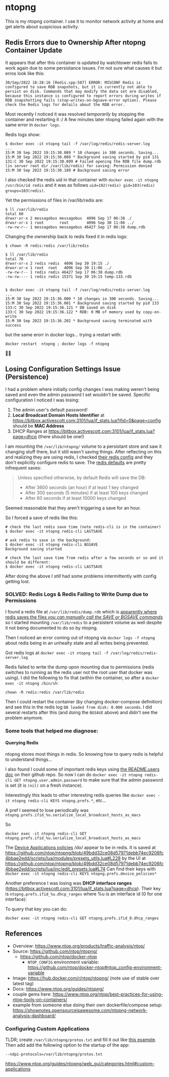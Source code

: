 # ntopng

This is my ntopng container. I use it to monitor network activity at home and get alerts about suspicious activity.

## Redis Errors due to Ownership After ntopng Container Update

It appears that after this container is updated by watchtower redis fails to work again due to some persistance issues. I'm not sure what causes it but erros look like this:

```
30/Sep/2022 18:28:16 [Redis.cpp:507] ERROR: MISCONF Redis is configured to save RDB snapshots, but it is currently not able to persist on disk. Commands that may modify the data set are disabled, because this instance is configured to report errors during writes if RDB snapshotting fails (stop-writes-on-bgsave-error option). Please check the Redis logs for details about the RDB error.
```

Most recently I noticed it was resolved _temporarily_ by stopping the container and restarting it :/ A few minutes later ntopng failed again with the same error in `docker logs`.

Redis logs show:
```
$ docker exec -it ntopng tail -f /var/log/redis/redis-server.log
...
15:M 30 Sep 2022 19:15:30.089 * 10 changes in 300 seconds. Saving...
15:M 30 Sep 2022 19:15:30.089 * Background saving started by pid 131
131:C 30 Sep 2022 19:15:30.089 # Failed opening the RDB file dump.rdb (in server root dir /var/lib/redis) for saving: Permission denied
15:M 30 Sep 2022 19:15:30.189 # Background saving error

```

I also checked the redis uid in that container with `docker exec -it ntopng /usr/bin/id redis` and it was as follows `uid=102(redis) gid=103(redis) groups=103(redis)`.

Yet the permissions of files in /var/lib/redis are:
```
$ ll /var/lib/redis
total 60
drwxr-xr-x 2 messagebus messagebus  4096 Sep 17 06:38 ./
drwxr-xr-x 1 root       root        4096 Sep 30 11:06 ../
-rw-rw-r-- 1 messagebus messagebus 46427 Sep 17 06:38 dump.rdb
```

Changing the ownership back to redis fixed it in redis logs:
```
$ chown -R redis:redis /var/lib/redis

$ ll /var/lib/redis
total 76
drwxr-xr-x 2 redis redis  4096 Sep 30 19:15 ./
drwxr-xr-x 1 root  root   4096 Sep 30 11:06 ../
-rw-rw-r-- 1 redis redis 46427 Sep 17 06:38 dump.rdb
-rw-rw---- 1 redis redis 15371 Sep 30 19:15 temp-133.rdb


$ docker exec -it ntopng tail -f /var/log/redis/redis-server.log
...
15:M 30 Sep 2022 19:15:36.000 * 10 changes in 300 seconds. Saving...
15:M 30 Sep 2022 19:15:36.001 * Background saving started by pid 133
133:C 30 Sep 2022 19:15:36.121 * DB saved on disk
133:C 30 Sep 2022 19:15:36.122 * RDB: 0 MB of memory used by copy-on-write
15:M 30 Sep 2022 19:15:36.202 * Background saving terminated with success

```

but the same erorr in docker logs... trying a restart with:
```
docker restart  ntopng ; docker logs -f ntopng
```


🤷‍♂️

## Losing Configuration Settings Issue (Persistence)

I had a problem where initially config changes I was making weren't being saved and even the admin password I set wouldn't be saved. Specific configuration I noticed I was losing:

1. The admin user's default password!
2. **Local Broadcast Domain Hosts Identifier** at https://bitbox.activescott.com:3101/lua/if_stats.lua?ifid=0&page=config should be **MAC Address**
3. DHCP Ranges at https://bitbox.activescott.com:3101/lua/if_stats.lua?page=dhcp (there should be one!)

I am mounting the `/var/lib/ntopng/` volume to a persistant store and saw it changing stuff there, but it still wasn't saving things. After reflecting on this and realizing they are using redis, I checked [their redis config](https://github.com/ntop/docker-ntop/blob/master/Dockerfile.ntopng) and they don't explicitly configure redis to save. The [redis defaults](https://redis.io/docs/manual/config/) are pretty infrequent saves:

> Unless specified otherwise, by default Redis will save the DB:
>
> - After 3600 seconds (an hour) if at least 1 key changed
> - After 300 seconds (5 minutes) if at least 100 keys changed
> - After 60 seconds if at least 10000 keys changed

Seemed reasonable that they aren't triggering a save for an hour.

So I forced a save of redis like this:

```
# check the last redis save time (note redis-cli is in the container)
$ docker exec -it ntopng redis-cli LASTSAVE

# ask redis to save in the background:
$ docker exec -it ntopng redis-cli BGSAVE
Background saving started

# check the last save time from redis after a few seconds or so and it should be different:
$ docker exec -it ntopng redis-cli LASTSAVE
```

After doing the above I _still_ had some problems intermittently with config getting lost.

### SOLVED: Redis Logs & Redis Failing to Write Dump due to Permissions

I found a redis file at `/var/lib/redis/dump.rdb` which is [apparently where redis saves the files _you can manually call the SAVE or BGSAVE commands_](https://redis.io/docs/manual/persistence/) so I started mounting `/var/lib/redis` to a persistent volume as well despite it not being documented to do so by ntopng.

Then I noticed an error coming out of ntopng via `docker logs -f ntopng` about redis being in an unhealty state and all writes being prevented.

Got redis logs at `docker exec -it ntopng tail -f /var/log/redis/redis-server.log`

Redis failed to write the dump upon mounting due to permissions (redis switches to running as the redis user not the root user that docker was using). I did the following to fix that (within the container, so after a `docker exec -it ntopng /bin/sh`:

```
chown -R redis:redis /var/lib/redis
```

Then I could restart the container (by changing docker-compose definition) and see this in the redis log `DB loaded from disk: 0.000 seconds`. I did several restarts after this (and doing the `BGSAVE` above) and didn't see the problem anymore.

### Some tools that helped me diagnose:

#### Querying Redis

ntopng stores most things in redis. So knowing how to query redis is helpful to understand things...

I also found I could some of important redis keys using [the README.users doc](https://github.com/ntop/ntopng/blob/dev/doc/README.users) on their github repo. So now I can do `docker exec -it ntopng redis-cli GET ntopng.user.admin.password` to make sure that the admin password is set (it is `(nil)` on a fresh instance).

Interestingly this leads to other interesting redis queries like `docker exec -it ntopng redis-cli KEYS ntopng.prefs.*`, etc...

A pref I seemed to lose periodically was `ntopng.prefs.ifid_%u.serialize_local_broadcast_hosts_as_macs`

So

```
docker exec -it ntopng redis-cli GET ntopng.prefs.ifid_%u.serialize_local_broadcast_hosts_as_macs
```

The [Device Applications policies](https://www.ntop.org/guides/ntopng/advanced_features/device_protocols.html?highlight=applications) /do/ appear to be in redis. It is saved at https://github.com/ntop/ntopng/blob/49bdd32ce08d57971debb74ec9206fc4bbae2edd/scripts/lua/modules/presets_utils.lua#L228 by the UI at https://github.com/ntop/ntopng/blob/49bdd32ce08d57971debb74ec9206fc4bbae2edd/scripts/lua/inc/edit_presets.lua#L74 Can find their keys with `docker exec -it ntopng redis-cli KEYS ntopng.prefs.device_policies*`

Another preference I was losing was **DHCP interface ranges** (https://bitbox.activescott.com:3101/lua/if_stats.lua?page=dhcp). Their key is `ntopng.prefs.ifid_%u.dhcp_ranges` where %u is an interface id (0 for one interface):

To query that key you can do:

```
docker exec -it ntopng redis-cli GET ntopng.prefs.ifid_0.dhcp_ranges
```

## References

- Overview: https://www.ntop.org/products/traffic-analysis/ntop/
- Source: https://github.com/ntop/ntopng/
  - https://github.com/ntop/docker-ntop
    - `NTOP_CONFIG` environment variable: https://github.com/ntop/docker-ntop#ntop_config-environment-variable
- Image: https://hub.docker.com/r/ntop/ntopng/ (note use of stable over latest tag)
- Docs: https://www.ntop.org/guides/ntopng/
- couple gems here: https://www.ntop.org/ntop/best-practices-for-using-ntop-tools-on-containers/
- example from someone else doing their own dockerfile/compose setup: https://shownotes.opensourceisawesome.com/ntopng-network-analysis-dashboard/

### Configuring Custom Applications

TLDR; create `/var/lib/ntopng/protos.txt` and fill it out like [this example](https://raw.githubusercontent.com/ntop/nDPI/dev/example/protos.txt). Then add add the following option to the startup of the app:

```
--ndpi-protocols=/var/lib/ntopng/protos.txt
```

https://www.ntop.org/guides/ntopng/web_gui/categories.html#custom-applications
